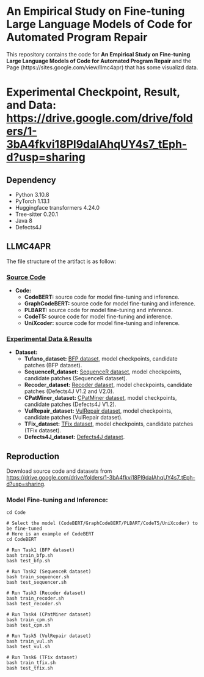 # An Empirical Study on Fine-tuning Large Language Models of Code for Automated Program Repair

<p aligh="center">
This repository contains the code for <b> An Empirical Study on Fine-tuning Large Language Models of Code for Automated Program Repair </b> and the Page (https://sites.google.com/view/llmc4apr) that has some visualizd data.
</p>



# Experimental Checkpoint, Result, and Data: https://drive.google.com/drive/folders/1-3bA4fkvi18Pl9daIAhqUY4s7_tEph-d?usp=sharing


## Dependency
* Python 3.10.8
* PyTorch 1.13.1
* Huggingface transformers 4.24.0
* Tree-sitter 0.20.1
* Java 8
* Defects4J



## LLMC4APR
The file structure of the artifact is as follow:
### [Source Code](https://drive.google.com/drive/folders/1-3bA4fkvi18Pl9daIAhqUY4s7_tEph-d?usp=sharing)
* **Code:**
    * **CodeBERT:** source code for model fine-tuning and inference.
    * **GraphCodeBERT:** source code for model fine-tuning and inference.
    * **PLBART:** source code for model fine-tuning and inference.
    * **CodeT5:** source code for model fine-tuning and inference.
    * **UniXcoder:** source code for model fine-tuning and inference.
 ### [Experimental Data & Results](https://drive.google.com/drive/folders/1-3bA4fkvi18Pl9daIAhqUY4s7_tEph-d?usp=sharing)
 * **Dataset:**
    * **Tufano_dataset:** [BFP dataset](https://sites.google.com/view/learning-fixes/data), model checkpoints, candidate patches (BFP dataset).
    * **SequenceR_dataset:** [SequenceR dataset](https://github.com/ASSERT-KTH/sequencer/tree/master/data), model checkpoints, candidate patches (SequenceR dataset).
    * **Recoder_dataset:** [Recoder dataset](https://doi.org/10.5281/zenodo.7559208), model checkpoints, candidate patches (Defects4J V1.2 and V2.0).
    * **CPatMiner_dataset:** [CPatMiner dataset](https://drive.google.com/open?id=1M_0dRYqhCMh26GQbnX4Igp_2jSrTS1tV), model checkpoints, candidate patches (Defects4J V1.2).
    * **VulRepair_dataset:** [VulRepair dataset](https://github.com/awsm-research/VulRepair/tree/main/data/fine_tune_data), model checkpoints, candidate patches (VulRepair dataset).
    * **TFix_dataset:** [TFix dataset](https://drive.google.com/file/d/1CtfnYaVf-q6FZP5CUM4Wh7ofpp8b9ajW/view?usp=sharing), model checkpoints, candidate patches (TFix dataset).
    * **Defects4J_dataset:** [Defects4J dataset](https://github.com/rjust/defects4j).
    
    
    
    
## Reproduction
Download source code and datasets from https://drive.google.com/drive/folders/1-3bA4fkvi18Pl9daIAhqUY4s7_tEph-d?usp=sharing.
### Model Fine-tuning and Inference:
    
    cd Code
    
    # Select the model (CodeBERT/GraphCodeBERT/PLBART/CodeT5/UniXcoder) to be fine-tuned
    # Here is an example of CodeBERT
    cd CodeBERT
    
    # Run Task1 (BFP dataset)
    bash train_bfp.sh
    bash test_bfp.sh
    
    # Run Task2 (SequenceR dataset)
    bash train_sequencer.sh
    bash test_sequencer.sh
    
    # Run Task3 (Recoder dataset)
    bash train_recoder.sh
    bash test_recoder.sh
    
    # Run Task4 (CPatMiner dataset)
    bash train_cpm.sh
    bash test_cpm.sh
    
    # Run Task5 (VulRepair dataset)
    bash train_vul.sh
    bash test_vul.sh
    
    # Run Task6 (TFix dataset)
    bash train_tfix.sh
    bash test_tfix.sh
    








    
